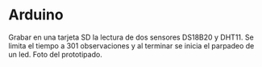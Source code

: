 # Arduino
Grabar en una tarjeta SD la lectura de dos sensores DS18B20 y DHT11. Se limita el tiempo a 301 observaciones y al terminar se inicia el parpadeo de un led.
Foto del prototipado.

